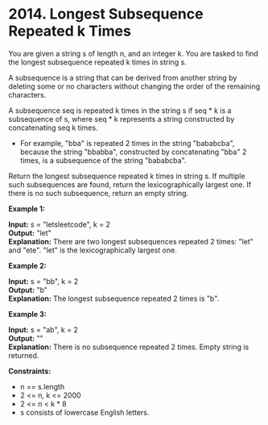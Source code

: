 # 2014. Longest Subsequence Repeated k Times

You are given a string s of length n, and an integer k. You are tasked to find the longest subsequence repeated k times in string s.

A subsequence is a string that can be derived from another string by deleting some or no characters without changing the order of the remaining characters.

A subsequence seq is repeated k times in the string s if seq * k is a subsequence of s, where seq * k represents a string constructed by concatenating seq k times.
* For example, "bba" is repeated 2 times in the string "bababcba", because the string "bbabba", constructed by concatenating "bba" 2 times, is a subsequence of the string "bababcba".

Return the longest subsequence repeated k times in string s. If multiple such subsequences are found, return the lexicographically largest one. If there is no such subsequence, return an empty string.

**Example 1:**

**Input:** s = "letsleetcode", k = 2 <br>
**Output:** "let"<br>
**Explanation:** There are two longest subsequences repeated 2 times: "let" and "ete".
"let" is the lexicographically largest one.

**Example 2:**

**Input:** s = "bb", k = 2<br>
**Output:** "b"<br>
**Explanation:** The longest subsequence repeated 2 times is "b".

**Example 3:**

**Input:** s = "ab", k = 2<br>
**Output:** ""<br>
**Explanation:** There is no subsequence repeated 2 times. Empty string is returned.


**Constraints:**

* n == s.length
* 2 <= n, k <= 2000
* 2 <= n < k * 8
* s consists of lowercase English letters.

